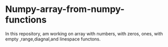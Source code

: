 # Numpy-array-from-numpy-functions
In this repository, am working on array with numbers, with zeros, ones, with empty ,range,diagnal,and linespace functons.
